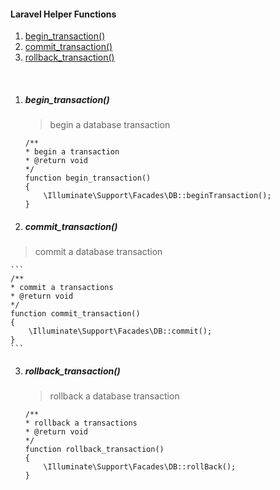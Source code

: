 #### Laravel Helper Functions

1. [begin_transaction()](/laravel-helper-functions?id=begin_transaction)
2. [commit_transaction()](/laravel-helper-functions?id=commit_transaction)
3. [rollback_transaction()](/laravel-helper-functions?id=rollback_transaction)

&nbsp;

1. <h5 id="begin_transaction">begin_transaction()</h5>

   > begin a database transaction

   ```
   /**
   * begin a transaction
   * @return void
   */
   function begin_transaction()
   {
       \Illuminate\Support\Facades\DB::beginTransaction();
   }
   ```

2. <h5 id="commit_transaction">commit_transaction()</h5>

> commit a database transaction

    ```
    /**
    * commit a transactions
    * @return void
    */
    function commit_transaction()
    {
        \Illuminate\Support\Facades\DB::commit();
    }
    ```

3. <h5 id="rollback_transaction">rollback_transaction()</h5>

   > rollback a database transaction

   ```
   /**
   * rollback a transactions
   * @return void
   */
   function rollback_transaction()
   {
       \Illuminate\Support\Facades\DB::rollBack();
   }
   ```
